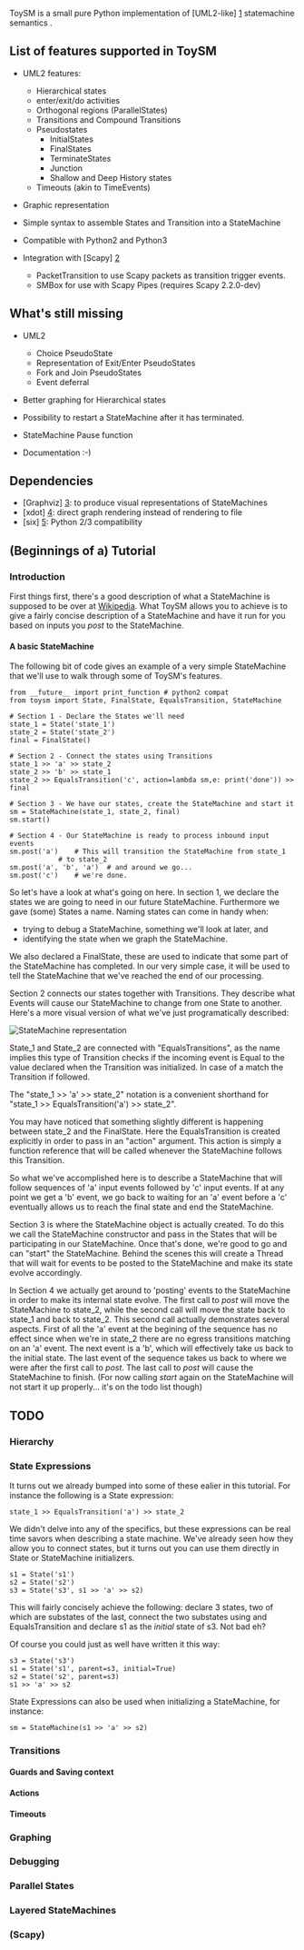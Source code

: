 ToySM is a small pure Python implementation of [UML2-like] [1] statemachine
semantics .

List of features supported in ToySM
-----------------------------------
* UML2 features:
  - Hierarchical states
  - enter/exit/do activities
  - Orthogonal regions (ParallelStates)
  - Transitions and Compound Transitions
  - Pseudostates
  	- InitialStates
	- FinalStates
	- TerminateStates
	- Junction
	- Shallow and Deep History states
  - Timeouts (akin to TimeEvents)

* Graphic representation

* Simple syntax to assemble States and Transition into a StateMachine

* Compatible with Python2 and Python3

* Integration with [Scapy] [2]
  - PacketTransition to use Scapy packets as transition
    trigger events.
  - SMBox for use with Scapy Pipes (requires Scapy 2.2.0-dev)


What's still missing
--------------------
* UML2
  - Choice PseudoState
  - Representation of Exit/Enter PseudoStates
  - Fork and Join PseudoStates
  - Event deferral

* Better graphing for Hierarchical states

* Possibility to restart a StateMachine after it has terminated.

* StateMachine Pause function

* Documentation :-)


Dependencies
------------
- [Graphviz] [3]: to produce visual representations of StateMachines
- [xdot] [4]: direct graph rendering instead of rendering to file
- [six] [5]: Python 2/3 compatibility

[1]: http://www.omg.org/spec/UML/2.4.1/Superstructure/PDF "UML2"
[2]: http://www.secdev.org/projects/scapy/ "Scapy"
[3]: http://graphviz.org/ "Graphviz"
[4]: http://github.com/jrfonseca/xdot.py "xdot"
[5]: http://pythonhosted.org/six/ "six"

(Beginnings of a) Tutorial
-------------------------
### Introduction
First things first, there's a good description of what a StateMachine
is supposed to be over at  [Wikipedia]. What ToySM allows you to achieve
is to give a fairly
concise description of a StateMachine and have it run for you based
on inputs you *post* to the StateMachine.

#### A basic StateMachine
The following bit of code gives an example of a very simple StateMachine
that we'll use to walk through some of ToySM's features.

    from __future__ import print_function # python2 compat
    from toysm import State, FinalState, EqualsTransition, StateMachine

    # Section 1 - Declare the States we'll need
    state_1 = State('state_1')
    state_2 = State('state_2')
    final = FinalState()
    
    # Section 2 - Connect the states using Transitions
    state_1 >> 'a' >> state_2
    state_2 >> 'b' >> state_1
    state_2 >> EqualsTransition('c', action=lambda sm,e: print('done')) >> final
    
    # Section 3 - We have our states, create the StateMachine and start it
    sm = StateMachine(state_1, state_2, final)
    sm.start()
    
    # Section 4 - Our StateMachine is ready to process inbound input events
    sm.post('a')	# This will transition the StateMachine from state_1
	    		# to state_2
    sm.post('a', 'b', 'a')	# and around we go...
    sm.post('c')	# we're done.

So let's have a look at what's going on here.
In section 1, we declare the states we are going to need in our future
StateMachine. Furthermore we gave (some) States a name. Naming states can come
in handy when:
- trying to debug a StateMachine, something we'll look at later, and
- identifying the state when we graph the StateMachine.

We also declared a FinalState, these are used to indicate that some
part of the StateMachine has completed. In our very simple case, it
will be used to tell the StateMachine that we've reached the end of our
processing.

Section 2 connects our states together with Transitions. They
describe what Events will cause our StateMachine to change from one
State to another. Here's a more visual version of what we've just
programatically described:

![StateMachine representation](images/simple_sm.png)

State_1 and State_2 are connected with "EqualsTransitions", as the
name implies this type of Transition checks if the incoming event
is Equal to the value declared when the Transition was initialized.
In case of a match the Transition if followed.

The "state_1 >> 'a' >> state_2" notation is a convenient shorthand for 
"state_1 >> EqualsTransition('a') >> state_2".

You may have noticed that something slightly different is happening
between state_2 and the FinalState. Here the EqualsTransition is 
created explicitly in order to pass in an "action" argument.
This action is simply a function reference that will be called
whenever the StateMachine follows this Transition.

So what we've accomplished here is to describe a StateMachine
that will follow sequences of 'a' input events followed by
'c' input events. If at any point we get a 'b' event, we go 
back to waiting for an 'a' event before a 'c' eventually allows
us to reach the final state and end the StateMachine.

Section 3 is where the StateMachine object is actually created. To
do this we call the StateMachine constructor and pass in the States
that will be participating in our StateMachine. Once that's done, we're
good to go and can "start" the StateMachine. Behind the scenes this
will create a Thread that will wait for events to be posted to the
StateMachine and make its state evolve accordingly.

In Section 4 we actually get around to 'posting' events to the StateMachine
in order to make its internal state evolve. The first call to *post*
will move the StateMachine to state_2, while the second call will move
the state back to state_1 and back to state_2. This second call actually
demonstrates several aspects. First of all the 'a' event at the begining
of the sequence has no effect since when we're in state_2 there are no
egress transitions matching on an 'a' event. The next event is a 'b',
which will effectively take us back to the initial state. The last
event of the sequence takes us back to where we were after the first
call to *post*. The last call to *post* will cause the StateMachine
to finish. (For now calling *start* again on the StateMachine will not 
start it up properly... it's on the todo list though)

TODO
----
### Hierarchy
### State Expressions
It turns out we already bumped into some of these ealier in this
tutorial. For instance the following is a State expression:

	state_1 >> EqualsTransition('a') >> state_2

We didn't delve into any of the specifics, but these expressions can be real
time savors when describing a state machine. We've already seen
how they allow you to connect states, but it turns out you can
use them directly in State or StateMachine initializers.

	s1 = State('s1')
	s2 = State('s2')
	s3 = State('s3', s1 >> 'a' >> s2)

This will fairly concisely achieve the following: declare 3 states,
two of which are substates of the last, connect the two substates
using and EqualsTransition and declare s1 as the *initial* state
of s3. Not bad eh?

Of course you could just as well have written it this way:

	s3 = State('s3')
	s1 = State('s1', parent=s3, initial=True)
	s2 = State('s2', parent=s3)
	s1 >> 'a' >> s2

State Expressions can also be used when initializing a StateMachine, for
instance:

	sm = StateMachine(s1 >> 'a' >> s2)

### Transitions
#### Guards and Saving context
#### Actions
#### Timeouts
### Graphing
### Debugging
### Parallel States
### Layered StateMachines
### (Scapy)

[Wikipedia]: http://en.wikipedia.org/wiki/Finite-state_machine

